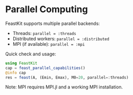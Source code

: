 # Parallel Computing

FeastKit supports multiple parallel backends:

- Threads: `parallel = :threads`
- Distributed workers: `parallel = :distributed`
- MPI (if available): `parallel = :mpi`

Quick check and usage:

```julia
using FeastKit
cap = feast_parallel_capabilities()
@info cap
res = feast(A, (Emin, Emax), M0=20, parallel=:threads)
```

Note: MPI requires MPI.jl and a working MPI installation.
